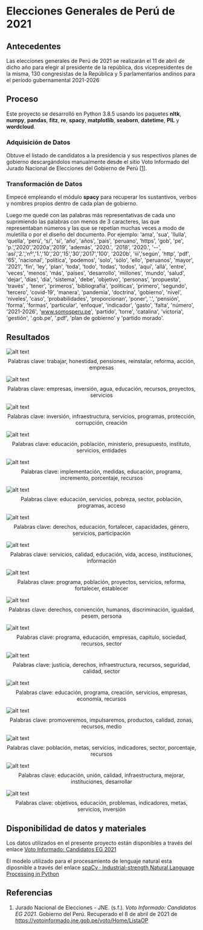 # Elecciones Generales de Perú de 2021

## Antecedentes

Las elecciones generales de Perú de 2021 se realizarán el 11 de abril de dicho año para elegir al presidente de la república, dos vicepresidentes de la misma, 130 congresistas de la República y 5 parlamentarios andinos para el período gubernamental 2021-2026

## Proceso

Este proyecto se desarrolló en Python 3.8.5 usando los paquetes **nltk**, **numpy**, **pandas**, **fitz**, **re**, **spacy**, **matplotlib**, **seaborn**, **datetime**, **PIL** y **wordcloud**.

### Adquisición de Datos

Obtuve el listado de candidatos a la presidencia y sus respectivos planes de gobierno descargándolos manualmente desde el sitio Voto Informado del Jurado Nacional de Elecciones del Gobierno de Perú [[1]].

### Transformación de Datos

Empecé empleando el módulo **spacy** para recuperar los sustantivos, verbos y nombres propios dentro de cada plan de gobierno.

Luego me quedé con las palabras más representativas de cada uno suprimiendo las palabras con menos de 3 caracteres, las que representaban números y las que se repetían muchas veces a modo de muletilla o por el diseño del documento. Por ejemplo: 'ama', 'sua', 'llulla', 'quella', 'perú', 's/', 'si', 'año', 'años', 'país', 'peruano', 'https', 'gob', 'pe', 'p.','2020','2020a','2019', 'además', '2020.', '2018', '2020.', '--', 'así','2.','nº','1.','10','20','15','30','2017','100', '2020b', 'iii','según', 'http', 'pdf', '65', 'nacional', 'política', 'podemos', 'solo', 'sólo', 'ello', 'peruanos', 'mayor', '2021', 'fin', 'ley', 'plan', 'toda', 'todo', 'todas', 'todos', 'aquí', 'allá', 'entre', 'veces', 'menos', 'más', 'países', 'desarrollo', 'millones', 'mundo', 'salud', 'dejar', 'días', 'día', 'sistema', 'debe', 'objetivo', 'personas', 'propuesta', 'través' , 'tener', 'primeros', 'bibliografía', 'políticas', 'primero', 'segundo', 'tercero', 'covid-19', 'manera', 'pandemia', 'doctrina', 'gobierno', 'nivel', 'niveles', 'caso', 'probabilidades', 'proporcionan', 'poner', '.', 'pensión', 'forma', 'formas', 'particular', 'enfoque', 'indicador', 'gasto', 'falta', 'número', '2021-2026', 'www.somosperu.pe', 'partido', 'torre', 'catalina', 'victoria', 'gestión', '.gob.pe', '.pdf', 'plan de gobierno' y 'partido morado'.

## Resultados

![alt text](dist\Acción_Popular.jpg "Acción Popular")
$$\text{Palabras clave: trabajar, honestidad, pensiones, reinstalar, reforma, acción, empresas}$$

![alt text](dist\Alianza_para_el_Progreso.jpg "Alianza para el Progreso")
$$\text{Palabras clave: empresas, inversión, agua, educación, recursos, proyectos, servicios}$$

![alt text](dist\Avanza_País.jpg "Avanza País")
$$\text{Palabras clave: inversión, infraestructura, servicios, programas, protección, corrupción, creación}$$

![alt text](dist\Democracia_Directa.jpg "Democracia Directa")
$$\text{Palabras clave: educación, población, ministerio, presupuesto, instituto, servicios, entidades}$$

![alt text](dist\Frente_Amplio.jpg "Frente Amplio")
$$\text{Palabras clave: implementación, medidas, educación, programa, incremento, porcentaje, recursos}$$

![alt text](dist\Fuerza_Popular.jpg "Fuerza Popular")
$$\text{Palabras clave: educación, servicios, pobreza, sector, población, programas, acceso}$$

![alt text](dist\Juntos_por_El_Perú.jpg "Juntos por El Perú")
$$\text{Palabras clave: derechos, educación, fortalecer, capacidades, género, servicios, participación}$$

![alt text](dist\Partido_Morado.jpg "Partido Morado")
$$\text{Palabras clave: servicios, calidad, educación, vida, acceso, instituciones, información}$$

![alt text](dist\Partido_Nacionalista_Peruano.jpg "Partido Nacionalista Peruano")
$$\text{Palabras clave: programa, población, proyectos, servicios, reforma, fortalecer, establecer}$$

![alt text](dist\Partido_Popular_Cristiano.jpg "Partido Popular Cristiano")
$$\text{Palabras clave: derechos, convención, humanos, discriminación, igualdad, pesem, persona}$$

![alt text](dist\Perú_Libre.jpg "Perú Libre")
$$\text{Palabras clave: programa, educación, empresas, capítulo, sociedad, recursos, sector}$$

![alt text](dist\Perú_Patria_Segura.jpg "Perú Patria Segura")
$$\text{Palabras clave: justicia, derechos, infraestructura, recursos, seguridad, calidad, sector}$$

![alt text](dist\Podemos_Perú.jpg "Podemos Perú")
$$\text{Palabras clave: educación, programa, creación, servicios, empresas, economía, recursos}$$

![alt text](dist\Renovacion_Popular.jpg "Renovacion Popular")
$$\text{Palabras clave: promoveremos, impulsaremos, productos, calidad, zonas, recursos, medio}$$

![alt text](dist\Somos_Perú.jpg "Somos Perú")
$$\text{Palabras clave: población, metas, servicios, indicadores, sector, porcentaje, recursos}$$

![alt text](dist\Unión_Por_el_Perú.jpg "Unión Por el Perú")
$$\text{Palabras clave: educación, unión, calidad, infraestructura, mejorar, instituciones, desarrollar}$$

![alt text](dist\Victoria_Nacional.jpg "Victoria Nacional")
$$\text{Palabras clave: objetivos, educación, problemas, indicadores, metas, servicios, inversión}$$

## Disponibilidad de datos y materiales 

Los datos utilizados en el presente proyecto están disponibles a través del enlace [Voto Informado: Candidatos EG 2021](https://votoinformado.jne.gob.pe/voto/Home/ListaOP "Voto Informado: Candidatos EG 2021")

El modelo utilizado para el procesamiento de lenguaje natural esta diposnible a través del enlace [spaCy · Industrial-strength Natural Language Processing in Python](https://spacy.io/ "spaCy · Industrial-strength Natural Language Processing in Python")

## Referencias

1. Jurado Nacional de Elecciones - JNE. (s.f.). _Voto Informado: Candidatos EG 2021_. Gobierno del Perú. Recuperado el 8 de abril de 2021 de https://votoinformado.jne.gob.pe/voto/Home/ListaOP

[1]: https://votoinformado.jne.gob.pe/voto/Home/ListaOP